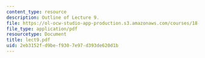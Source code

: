 ```yaml
---
content_type: resource
description: Outline of Lecture 9.
file: https://ol-ocw-studio-app-production.s3.amazonaws.com/courses/18-413-error-correcting-codes-laboratory-spring-2004/2eb3152fd9bef9307e97d393de620d1b_lect9.pdf
file_type: application/pdf
resourcetype: Document
title: lect9.pdf
uid: 2eb3152f-d9be-f930-7e97-d393de620d1b
---
```

